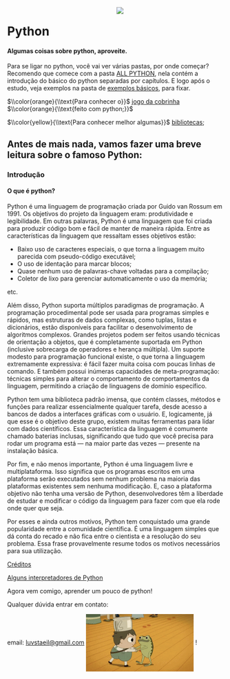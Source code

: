 <img src="images/source.gif" align="right" width="250">

# Python

#### Algumas coisas sobre python, aproveite.
Para se ligar no python, você vai ver várias pastas, por onde começar?
Recomendo que comece com a pasta [ALL PYTHON](https://github.com/pizza2u/Python/tree/master/ALL_Python), nela contém a introdução do básico do python separadas por capítulos. 
E logo após o estudo, veja exemplos na pasta de [exemplos básicos](https://github.com/pizza2u/Python/tree/master/exemplos_basicos/python), para fixar.


$\\color{orange}{\\text{Para conhecer o}}$   [jogo da cobrinha](https://github.com/pizza2u/Python/blob/master/jogodacobrinha.py/cobrinhafinal.py) $\\color{orange}{\\text{feito com python;}}$ 

$\\color{yellow}{\\text{Para conhecer melhor algumas}}$  [bibliotecas](https://github.com/pizza2u/Python/tree/master/Bibliotecas);




## Antes de mais nada, vamos fazer uma breve leitura sobre o famoso Python: 
### Introdução
#### O que é python?
Python é uma linguagem de programação criada por Guido van Rossum em 1991. Os objetivos do projeto da linguagem eram: produtividade e legibilidade. Em outras palavras, Python é uma linguagem que foi criada para produzir código bom e fácil de manter de maneira rápida. Entre as características da linguagem que ressaltam esses objetivos estão:

- Baixo uso de caracteres especiais, o que torna a linguagem muito parecida com pseudo-código executável;
- O uso de identação para marcar blocos;
- Quase nenhum uso de palavras-chave voltadas para a compilação;
- Coletor de lixo para gerenciar automaticamente o uso da memória;

etc.

Além disso, Python suporta múltiplos paradigmas de programação. A programação procedimental pode ser usada para programas simples e rápidos, mas estruturas de dados complexas, como tuplas, listas e dicionários, estão disponíveis para facilitar o desenvolvimento de algoritmos complexos. Grandes projetos podem ser feitos usando técnicas de orientação a objetos, que é completamente suportada em Python (inclusive sobrecarga de operadores e herança múltipla). Um suporte modesto para programação funcional existe, o que torna a linguagem extremamente expressiva: é fácil fazer muita coisa com poucas linhas de comando. E também possui inúmeras capacidades de meta-programação: técnicas simples para alterar o comportamento de comportamentos da linguagem, permitindo a criação de linguagens de domínio específico.

Python tem uma biblioteca padrão imensa, que contém classes, métodos e funções para realizar essencialmente qualquer tarefa, desde acesso a bancos de dados a interfaces gráficas com o usuário. E, logicamente, já que esse é o objetivo deste grupo, existem muitas ferramentas para lidar com dados científicos. Essa característica da linguagem é comumente chamado baterias inclusas, significando que tudo que você precisa para rodar um programa está — na maior parte das vezes — presente na instalação básica.

Por fim, e não menos importante, Python é uma linguagem livre e multiplataforma. Isso significa que os programas escritos em uma plataforma serão executados sem nenhum problema na maioria das plataformas existentes sem nenhuma modificação. E, caso a plataforma objetivo não tenha uma versão de Python, desenvolvedores têm a liberdade de estudar e modificar o código da linguagem para fazer com que ela rode onde quer que seja.


Por esses e ainda outros motivos, Python tem conquistado uma grande popularidade entre a comunidade científica. É uma linguagem simples que dá conta do recado e não fica entre o cientista e a resolução do seu problema. Essa frase provavelmente resume todos os motivos necessários para sua utilização.

[Créditos](http://pyscience-brasil.wikidot.com/python:python-oq-e-pq)

 [Alguns interpretadores de Python](https://github.com/pizza2u/Python/blob/master/interponline.txt)

Agora vem comigo, aprender um pouco de python!

Qualquer dúvida entrar em contato:

email: luvstaeil@gmail.com
<img src="images/tenor.gif" align="center" width="250">
!
